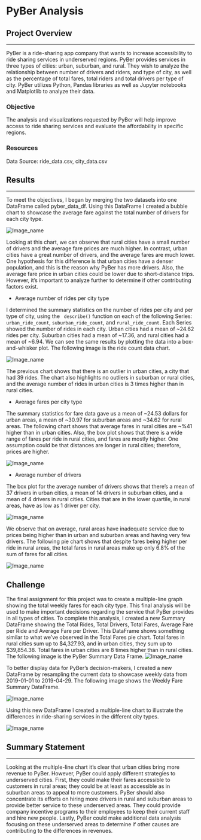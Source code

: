 # PyBer Analysis



## Project Overview
______

PyBer is a ride-sharing app company that wants to increase accessibility to ride sharing services in underserved regions. PyBer provides services in three types of cities: urban, suburban, and rural. They wish to analyze the relationship between number of drivers and riders, and type of city, as well as the percentage of total fares, total riders and total drivers per type of city. PyBer utilizes Python, Pandas libraries as well as Jupyter notebooks and Matplotlib to analyze their data. 

### Objective
The analysis and visualizations requested by PyBer will help improve access to ride sharing services and evaluate the affordability in specific regions. 


### Resources
Data Source: ride_data.csv, city_data.csv


## Results
______
To meet the objectives, I began by merging the two datasets into one DataFrame called pyber_data_df. Using this DataFrame I created a bubble chart to showcase the average fare against the total number of drivers for each city type. 

![Image_name](Resources/Fig1.png)

Looking at this chart, we can observe that rural cities have a small number of drivers and the average fare prices are much higher. In contrast, urban cities have a great number of drivers, and the average fares are much lower. One hypothesis for this difference is that urban cities have a denser population, and this is the reason why PyBer has more drivers. Also, the average fare price in urban cities could be lower due to short-distance trips. However, it’s important to analyze further to determine if other contributing factors exist.      

- Average number of rides per city type

I determined the summary statistics on the number of rides per city and per type of city,  using the ``` describe()``` function on each of the following Series: ```urban_ride_count```, ```suburban_ride_count```,  and ```rural_ride_count```. Each Series showed the number of rides in each city. 
Urban cities had a mean of ~24.62 rides per city. Suburban cities had a mean of ~17.36, and rural cities had a mean of ~6.94. We can see the same results by plotting the data into a box-and-whisker plot. The following image is the ride count data chart.

![Image_name](Resources/Fig2.png)

The previous chart shows that there is an outlier in urban cities, a city that had 39 rides. The chart also highlights no outliers in suburban or rural cities, and the average number of rides in urban cities is 3 times higher than in rural cities. 

- Average fares per city type

The summary statistics for fare data gave us a mean of ~24.53 dollars for urban areas, a mean of ~30.97 for suburban areas and ~34.62 for rural areas. The following chart shows that average fares in rural cities are ~%41 higher than in urban cities. Also, the box plot shows that there is a wide range of fares per ride in rural cities, and fares are mostly higher. One assumption could be that distances are longer in rural cities; therefore, prices are higher.  


![Image_name](Resources/Fig3.png)

-	Average number of drivers 

The box plot for the average number of drivers shows that there’s a mean of 37 drivers in urban cities, a mean of 14 drivers in suburban cities, and a mean of 4 drivers in rural cities. Cities that are in the lower quartile, in rural areas, have as low as 1 driver per city.

![Image_name](Resources/Fig4.png)

We observe that on average, rural areas have inadequate service due to prices being higher than in urban and suburban areas and having very few drivers. The following pie chart shows that despite fares being higher per ride in rural areas, the total fares in rural areas make up only 6.8% of the sum of fares for all cities.

![Image_name](Resources/Fig5.png)

## Challenge

The final assignment for this project was to create a multiple-line graph showing the total weekly fares for each city type.  This final analysis will be used to make important decisions regarding the service that PyBer provides in all types of cities.
To complete this analysis, I created a new Summary DataFrame showing the Total Rides, Total Drivers, Total Fares, Average Fare per Ride and Average Fare per Driver.  This DataFrame shows something similar to what we’ve observed in the Total Fares pie chart.  Total fares in rural cities sum up to $4,327.93, and in urban cities, they sum up to $39,854.38. Total fares in urban cities are 8 times higher than in rural cities. 
The following image is the PyBer Summary Data Frame.
![Image_name](Analysis/PyBer_fare_summary.png)

To better display data for PyBer’s decision-makers, I created a new DataFrame by resampling the current data to showcase weekly data from 2019-01-01 to 2019-04-29.  The following image shows the Weekly Fare Summary DataFrame.

![Image_name](Analysis/fare_sum_by_week.png)

Using this new DataFrame I created a multiple-line chart to illustrate the differences in ride-sharing services in the different city types.

![Image_name](Analysis/Total_Fare_by_City_Type.png)
## **Summary Statement**
_____

Looking at the multiple-line chart it’s clear that urban cities bring more revenue to PyBer. However, PyBer could apply different strategies to underserved cities.
First, they could make their fares accessible to customers in rural areas; they could be at least as accessible as in suburban areas to appeal to more customers. PyBer should also concentrate its efforts on hiring more drivers in rural and suburban areas to provide better service to these underserved areas. They could provide company incentive programs to their employees to keep their current staff and hire new people. Lastly, PyBer could make additional data analysis focusing on these underserved areas to determine if other causes are contributing to the differences in revenues. 
